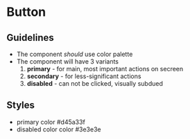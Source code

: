 # Button

## Guidelines

- The component _should_ use color palette
- The component will have 3 variants
  1. **primary** - for main, most important actions on secreen
  2. **secondary** - for less-significant actions
  3. **disabled** - can not be clicked, visually subdued

## Styles

- primary color #d45a33f
- disabled color color #3e3e3e
